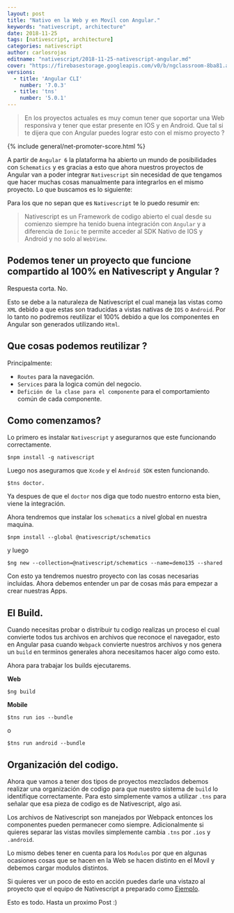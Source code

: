 ```yaml
---
layout: post
title: "Nativo en la Web y en Movíl con Angular."
keywords: "nativescript, architecture"
date: 2018-11-25
tags: [nativescript, architecture]
categories: nativescript
author: carlosrojas
editname: "nativescript/2018-11-25-nativescript-angular.md"
cover: "https://firebasestorage.googleapis.com/v0/b/ngclassroom-8ba81.appspot.com/o/posts%2F2018-11-25-nativescript-angular%2Fcover.png?alt=media&token=0150b34a-a4dd-45f3-86d8-dec030acbca3"
versions:
  - title: 'Angular CLI'
    number: '7.0.3'
  - title: 'tns'
    number: '5.0.1'
---
```


> En los proyectos actuales es muy comun tener que soportar una Web responsiva y tener que estar presente en IOS y en Android. Que tal si te dijera que con Angular puedes lograr esto con el mismo proyecto ?

<amp-img width="1024" height="512" layout="responsive" src="https://firebasestorage.googleapis.com/v0/b/ngclassroom-8ba81.appspot.com/o/posts%2F2018-11-25-nativescript-angular%2Fcover.png?alt=media&token=0150b34a-a4dd-45f3-86d8-dec030acbca3" alt="Nativescript"></amp-img>

{% include general/net-promoter-score.html %}

A partir de `Angular 6` la plataforma ha abierto un mundo de posibilidades con `Schematics` y es gracias a esto que ahora nuestros proyectos de Angular van a poder integrar `Nativescript` sin necesidad de que tengamos que hacer muchas cosas manualmente para integrarlos en el mismo proyecto. Lo que buscamos es lo siguiente:

<amp-img width="1024" height="512" layout="responsive" src="https://firebasestorage.googleapis.com/v0/b/ngclassroom-8ba81.appspot.com/o/posts%2F2018-11-25-nativescript-angular%2F1.png?alt=media&token=bf58aebe-7544-491d-9aa9-8df747a41d5c" alt="Architecture"></amp-img>

Para los que no sepan que es `Nativescript` te lo puedo resumir en:

> Nativescript es un Framework de codigo abierto el cual desde su comienzo siempre ha tenido buena integración con `Angular` y a diferencia de `Ionic` te permite acceder al SDK Nativo de IOS y Android y no solo al `WebView`.

## Podemos tener un proyecto que funcione compartido al 100% en Nativescript y Angular ?

Respuesta corta. No.

Esto se debe a la naturaleza de Nativescript el cual maneja las vistas como `XML` debido a que estas son traducidas a vistas nativas de `IOS` o `Android`. Por lo tanto no podremos reutilizar el 100% debido a que los componentes en Angular son generados utilizando  `Html`.

## Que cosas podemos reutilizar ?

Principalmente:
- `Routes` para la navegación.
- `Services` para la logica común del negocio.
- `Defición de la clase para el componente` para el comportamiento común de cada componente.

<amp-img width="1024" height="512" layout="responsive" src="https://firebasestorage.googleapis.com/v0/b/ngclassroom-8ba81.appspot.com/o/posts%2F2018-11-25-nativescript-angular%2F2.png?alt=media&token=4aa04519-5f02-4076-a383-abb32f2061bd" alt=""></amp-img>

## Como comenzamos? 

Lo primero es instalar `Nativescript` y asegurarnos que este funcionando correctamente.

````
$npm install -g nativescript
````

Luego nos aseguramos que `Xcode` y el `Android SDK` esten funcionando.

````
$tns doctor.
````

Ya despues de que el `doctor` nos diga que todo nuestro entorno esta bien, viene la integración.

Ahora tendremos que instalar los `schematics` a nivel global en nuestra maquina.

````
$npm install --global @nativescript/schematics
````

y luego 

````
$ng new --collection=@nativescript/schematics --name=demo135 --shared
````

Con esto ya tendremos nuestro proyecto con las cosas necesarias incluidas. Ahora debemos entender un par de cosas más para empezar a crear nuestras Apps.

## El Build.

Cuando necesitas probar o distribuir tu codigo realizas un proceso el cual convierte todos tus archivos en archivos que reconoce el navegador, esto en Angular pasa cuando `Webpack` convierte nuestros archivos y nos genera un `build` en terminos generales ahora necesitamos hacer algo como esto.

<amp-img width="1024" height="512" layout="responsive" src="https://firebasestorage.googleapis.com/v0/b/ngclassroom-8ba81.appspot.com/o/posts%2F2018-11-25-nativescript-angular%2F3.png?alt=media&token=a0123bed-ceea-4b79-88e7-6c36980ff60a" alt=""></amp-img>

Ahora para trabajar los builds ejecutarems.

**Web**

````
$ng build
````

**Mobile**

````
$tns run ios --bundle
````

o

````
$tns run android --bundle
````

## Organización del codigo.

Ahora que vamos a tener dos tipos de proyectos mezclados debemos realizar una organización de codigo para que nuestro sistema de `build` lo identifique correctamente. Para esto simplemente vamos a utilizar `.tns` para señalar que esa pieza de codigo es de Nativescript, algo asi.

<amp-img width="1024" height="512" layout="responsive" src="https://firebasestorage.googleapis.com/v0/b/ngclassroom-8ba81.appspot.com/o/posts%2F2018-11-25-nativescript-angular%2F3.png?alt=media&token=a0123bed-ceea-4b79-88e7-6c36980ff60a" alt=""></amp-img>

Los archivos de Nativescript son manejados por Webpack entonces los componentes pueden permanecer como siempre. Adicionalmente si quieres separar las vistas moviles simplemente cambia `.tns` por `.ios` y `.android`.

Lo mismo debes tener en cuenta para los `Modulos` por que en algunas ocasiones cosas que se hacen en la Web se hacen distinto en el Movil y debemos cargar modulos distintos.

<amp-img width="1024" height="512" layout="responsive" src="https://firebasestorage.googleapis.com/v0/b/ngclassroom-8ba81.appspot.com/o/posts%2F2018-11-25-nativescript-angular%2F5.png?alt=media&token=8e8e5f7a-5020-4db8-b83d-42b8b1f84c17" alt=""></amp-img>

Si quieres ver un poco de esto en acción puedes darle una vistazo al proyecto que el equipo de Nativescript a preparado como [Ejemplo](https://github.com/sebawita/pet-bros-lite).

Esto es todo. Hasta un proximo Post :)